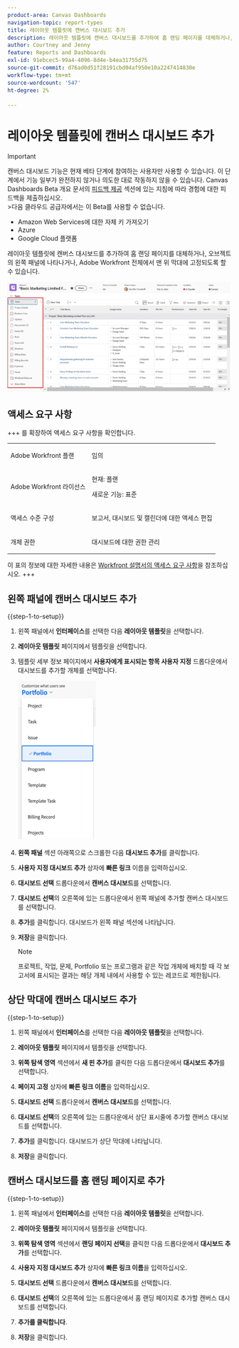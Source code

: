 ```yaml
---
product-area: Canvas Dashboards
navigation-topic: report-types
title: 레이아웃 템플릿에 캔버스 대시보드 추가
description: 레이아웃 템플릿에 캔버스 대시보드를 추가하여 홈 랜딩 페이지를 대체하거나, 오브젝트의 왼쪽 패널에 나타나거나, 상단 막대에 고정되도록 할 수 있습니다.
author: Courtney and Jenny
feature: Reports and Dashboards
exl-id: 91ebcec5-99a4-4096-8d4e-b4ea31755d75
source-git-commit: d76ad0d51f28191cbd04af950e10a2247414830e
workflow-type: tm+mt
source-wordcount: '547'
ht-degree: 2%

---
```


# 레이아웃 템플릿에 캔버스 대시보드 추가

>[!IMPORTANT]
>
>캔버스 대시보드 기능은 현재 베타 단계에 참여하는 사용자만 사용할 수 있습니다. 이 단계에서 기능 일부가 완전하지 않거나 의도한 대로 작동하지 않을 수 있습니다. Canvas Dashboards Beta 개요 문서의 [피드백 제공](/help/quicksilver/product-announcements/betas/canvas-dashboards-beta/canvas-dashboards-beta-information.md#provide-feedback) 섹션에 있는 지침에 따라 경험에 대한 피드백을 제출하십시오.<br>
>&#x200B;>다음 클라우드 공급자에서는 이 Beta를 사용할 수 없습니다.
>
>* Amazon Web Services에 대한 자체 키 가져오기
>* Azure
>* Google Cloud 플랫폼

레이아웃 템플릿에 캔버스 대시보드를 추가하여 홈 랜딩 페이지를 대체하거나, 오브젝트의 왼쪽 패널에 나타나거나, Adobe Workfront 전체에서 맨 위 막대에 고정되도록 할 수 있습니다.

![왼쪽 패널](assets/left-panel.png)

## 액세스 요구 사항

+++ 를 확장하여 액세스 요구 사항을 확인합니다. 

<table style="table-layout:auto"> 
<col> 
</col> 
<col> 
</col> 
<tbody> 
<tr> 
   <td role="rowheader"><p>Adobe Workfront 플랜</p></td> 
   <td> 
<p>임의 </p> 
   </td> 
<tr> 
 <tr> 
   <td role="rowheader"><p>Adobe Workfront 라이선스</p></td> 
   <td> 
<p>현재: 플랜 </p> 
<p>새로운 기능: 표준</p> 
   </td> 
   </tr> 
  </tr> 
  <tr> 
   <td role="rowheader"><p>액세스 수준 구성</p></td> 
   <td><p>보고서, 대시보드 및 캘린더에 대한 액세스 편집</p>
  </td> 
  </tr> 
    </tr>  
        <tr> 
   <td role="rowheader"><p>개체 권한</p></td> 
   <td><p>대시보드에 대한 권한 관리</p>
  </td> 
  </tr> 
</tbody> 
</table>

이 표의 정보에 대한 자세한 내용은 [Workfront 설명서의 액세스 요구 사항](/help/quicksilver/administration-and-setup/add-users/access-levels-and-object-permissions/access-level-requirements-in-documentation.md)을 참조하십시오.
+++

## 왼쪽 패널에 캔버스 대시보드 추가

{{step-1-to-setup}}

1. 왼쪽 패널에서 **인터페이스**&#x200B;를 선택한 다음 **레이아웃 템플릿**&#x200B;을 선택합니다.

1. **레이아웃 템플릿** 페이지에서 템플릿을 선택합니다.

1. 템플릿 세부 정보 페이지에서 **사용자에게 표시되는 항목 사용자 지정** 드롭다운에서 대시보드를 추가할 개체를 선택합니다.

   ![사용자에게 표시되는 드롭다운 사용자 지정](assets/customize-what-users-see.png)

1. **왼쪽 패널** 섹션 아래쪽으로 스크롤한 다음 **대시보드 추가**&#x200B;를 클릭합니다.

1. **사용자 지정 대시보드 추가** 상자에 **빠른 링크** 이름을 입력하십시오.

1. **대시보드 선택** 드롭다운에서 **캔버스 대시보드**&#x200B;를 선택합니다.

1. **대시보드 선택**&#x200B;의 오른쪽에 있는 드롭다운에서 왼쪽 패널에 추가할 캔버스 대시보드를 선택합니다.

1. **추가**&#x200B;를 클릭합니다. 대시보드가 왼쪽 패널 섹션에 나타납니다.

1. **저장**&#x200B;을 클릭합니다.

   >[!NOTE]
   >
   >프로젝트, 작업, 문제, Portfolio 또는 프로그램과 같은 작업 개체에 배치할 때 각 보고서에 표시되는 결과는 해당 개체 내에서 사용할 수 있는 레코드로 제한됩니다.


## 상단 막대에 캔버스 대시보드 추가

{{step-1-to-setup}}

1. 왼쪽 패널에서 **인터페이스**&#x200B;를 선택한 다음 **레이아웃 템플릿**&#x200B;을 선택합니다.

1. **레이아웃 템플릿** 페이지에서 템플릿을 선택합니다.

1. **위쪽 탐색 영역** 섹션에서 **새 핀 추가**&#x200B;를 클릭한 다음 드롭다운에서 **대시보드 추가**&#x200B;를 선택합니다.

1. **페이지 고정** 상자에 **빠른 링크 이름**&#x200B;을 입력하십시오.

1. **대시보드 선택** 드롭다운에서 **캔버스 대시보드**&#x200B;를 선택합니다.

1. **대시보드 선택**&#x200B;의 오른쪽에 있는 드롭다운에서 상단 표시줄에 추가할 캔버스 대시보드를 선택합니다.

1. **추가**&#x200B;를 클릭합니다. 대시보드가 상단 막대에 나타납니다.

1. **저장**&#x200B;을 클릭합니다.

## 캔버스 대시보드를 홈 랜딩 페이지로 추가

{{step-1-to-setup}}

1. 왼쪽 패널에서 **인터페이스**&#x200B;를 선택한 다음 **레이아웃 템플릿**&#x200B;을 선택합니다.

1. **레이아웃 템플릿** 페이지에서 템플릿을 선택합니다.

1. **위쪽 탐색 영역** 섹션에서 **랜딩 페이지 선택**&#x200B;을 클릭한 다음 드롭다운에서 **대시보드 추가**&#x200B;를 선택합니다.

1. **사용자 지정 대시보드 추가** 상자에 **빠른 링크 이름**&#x200B;을 입력하십시오.

1. **대시보드 선택** 드롭다운에서 **캔버스 대시보드**&#x200B;를 선택합니다.

1. **대시보드 선택**&#x200B;의 오른쪽에 있는 드롭다운에서 홈 랜딩 페이지로 추가할 캔버스 대시보드를 선택합니다.

1. **추가를 클릭합니다**.

1. **저장**&#x200B;을 클릭합니다.

